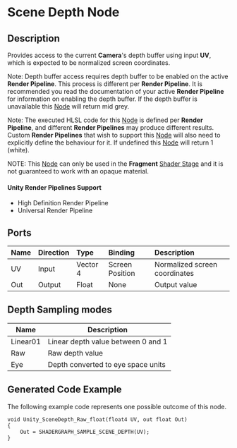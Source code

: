 # Scene Depth Node

## Description

Provides access to the current **Camera**'s depth buffer using input **UV**, which is expected to be normalized screen coordinates.

Note: Depth buffer access requires depth buffer to be enabled on the active **Render Pipeline**. This process is different per **Render Pipeline**. It is recommended you read the documentation of your active **Render Pipeline** for information on enabling the depth buffer. If the depth buffer is unavailable this [Node](Node.md) will return mid grey.

Note: The executed HLSL code for this [Node](Node.md) is defined per **Render Pipeline**, and different **Render Pipelines** may produce different results. Custom **Render Pipelines** that wish to support this [Node](Node.md) will also need to explicitly define the behaviour for it. If undefined this [Node](Node.md) will return 1 (white).

NOTE: This [Node](Node.md) can only be used in the **Fragment** [Shader Stage](Shader-Stage.md) and it is not guaranteed to work with an opaque material.

#### Unity Render Pipelines Support
- High Definition Render Pipeline
- Universal Render Pipeline

## Ports

| Name        | Direction           | Type  | Binding | Description |
|:------------ |:-------------|:-----|:---|:---|
| UV     | Input | Vector 4 | Screen Position | Normalized screen coordinates |
| Out | Output      |    Float    | None | Output value |

## Depth Sampling modes
| Name     | Description                        |
|----------|------------------------------------|
| Linear01 | Linear depth value between 0 and 1 |
| Raw      | Raw depth value                    |
| Eye      | Depth converted to eye space units |

## Generated Code Example

The following example code represents one possible outcome of this node.

```
void Unity_SceneDepth_Raw_float(float4 UV, out float Out)
{
    Out = SHADERGRAPH_SAMPLE_SCENE_DEPTH(UV);
}
```
